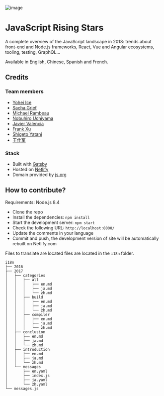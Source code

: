 ![image](https://user-images.githubusercontent.com/5546996/50797441-1db42980-1318-11e9-82f1-5874b32437e3.png)

# JavaScript Rising Stars

A complete overview of the JavaScript landscape in 2018: trends about front-end and Node.js frameworks, React, Vue and Angular ecosystems, tooling, testing, GraphQL...

Available in English, Chinese, Spanish and French.

## Credits

### Team members

* [Yohei Ice](https://github.com/meltedice)
* [Sacha Grief](http://sachagreif.com/)
* [Michael Rambeau](https://michaelrambeau.com)
* [Nobuhiro Uchiyama](https://github.com/azukiwasher)
* [Javier Valencia](http://www.jvalen.com)
* [Frank Xu](https://github.com/frankyxhl)
* [Shigeto Yatani](https://www.facebook.com/vanxx2)
* [王仕军](https://github.com/wangshijun)

### Stack

* Built with [Gatsby](https://www.gatsbyjs.org/)
* Hosted on [Netlify](https://www.netlify.com/)
* Domain provided by [js.org](https://dns.js.org/)

## How to contribute?

Requirements: Node.js 8.4

* Clone the repo
* Install the dependencies: `npm install`
* Start the development server: `npm start`
* Check the following URL: `http://localhost:8000/`
* Update the comments in your language
* Commit and push, the development version of site will be automatically rebuilt on Netlify.com

Files to translate are located files are located in the `i18n` folder.

```
i18n
├── 2016
├── 2017
│   ├── categories
│   │   ├── all
│   │   │   ├── en.md
│   │   │   ├── ja.md
│   │   │   └── zh.md
│   │   ├── build
│   │   │   ├── en.md
│   │   │   ├── ja.md
│   │   │   └── zh.md
│   │   ├── compiler
│   │   │   ├── en.md
│   │   │   ├── ja.md
│   │   │   └── zh.md
│   ├── conclusion
│   │   ├── en.md
│   │   ├── ja.md
│   │   └── zh.md
│   ├── introduction
│   │   ├── en.md
│   │   ├── ja.md
│   │   └── zh.md
│   └── messages
│       ├── en.yaml
│       ├── index.js
│       ├── ja.yaml
│       └── zh.yaml
└── messages.js
```
